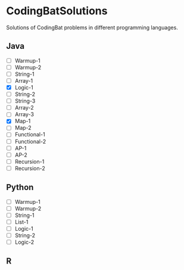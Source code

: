 # CodingBatSolutions

Solutions of CodingBat problems in different programming languages.

## Java
- [ ] Warmup-1
- [ ] Warmup-2
- [ ] String-1
- [ ] Array-1
- [x] Logic-1
- [ ] String-2
- [ ] String-3
- [ ] Array-2
- [ ] Array-3
- [x] Map-1
- [ ] Map-2
- [ ] Functional-1
- [ ] Functional-2
- [ ] AP-1
- [ ] AP-2
- [ ] Recursion-1
- [ ] Recursion-2

## Python
- [ ] Warmup-1
- [ ] Warmup-2
- [ ] String-1
- [ ] List-1
- [ ] Logic-1
- [ ] String-2
- [ ] Logic-2

## R
